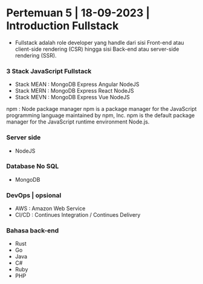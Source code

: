 # Pertemuan 5 | 18-09-2023 | Introduction Fullstack

- Fullstack adalah role developer yang handle dari sisi Front-end atau client-side rendering (CSR) hingga sisi Back-end atau server-side rendering (SSR).

### 3 Stack JavaScript Fullstack

- Stack MEAN : MongoDB Express Angular NodeJS
- Stack MERN : MongoDB Express React NodeJS
- Stack MEVN : MongoDB Express Vue NodeJS

npm : Node package manager
npm is a package manager for the JavaScript programming language maintained by npm, Inc. npm is the default package manager for the JavaScript runtime environment Node.js.

### Server side

- NodeJS

### Database No SQL

- MongoDB

### DevOps | opsional

- AWS : Amazon Web Service
- CI/CD : Continues Integration / Continues Delivery

### Bahasa back-end

- Rust
- Go
- Java
- C#
- Ruby
- PHP
